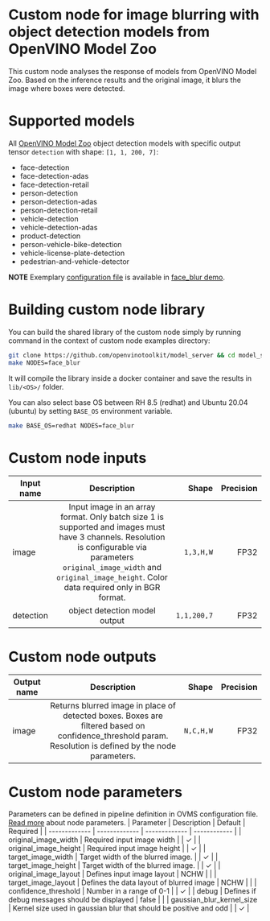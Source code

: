 # Custom node for image blurring with object detection models from OpenVINO Model Zoo

This custom node analyses the response of models from OpenVINO Model Zoo. Based on the inference results and the original image, it blurs the image where boxes were detected.

# Supported models

All [OpenVINO Model Zoo](https://github.com/openvinotoolkit/open_model_zoo/tree/2022.1.0/models/intel) object detection models with specific output tensor `detection` with shape: `[1, 1, 200, 7]`:
- face-detection
- face-detection-adas
- face-detection-retail
- person-detection
- person-detection-adas
- person-detection-retail
- vehicle-detection
- vehicle-detection-adas
- product-detection
- person-vehicle-bike-detection
- vehicle-license-plate-detection
- pedestrian-and-vehicle-detector

**NOTE** Exemplary [configuration file](https://github.com/openvinotoolkit/model_server/blob/releases/2024/1/demos/face_blur/python/config.json) is available in [face_blur demo](https://github.com/openvinotoolkit/model_server/blob/releases/2024/1/demos/face_blur/python/).

# Building custom node library

You can build the shared library of the custom node simply by running command in the context of custom node examples directory:
```bash
git clone https://github.com/openvinotoolkit/model_server && cd model_server/src/custom_nodes
make NODES=face_blur
```
It will compile the library inside a docker container and save the results in `lib/<OS>/` folder.

You can also select base OS between RH 8.5 (redhat) and Ubuntu 20.04 (ubuntu) by setting `BASE_OS` environment variable.
```bash
make BASE_OS=redhat NODES=face_blur
```

# Custom node inputs

| Input name       | Description           | Shape | Precision |
| ------------- |:-------------:| -----:| -----:|
| image      | Input image in an array format. Only batch size 1 is supported and images must have 3 channels. Resolution is configurable via parameters `original_image_width` and `original_image_height`. Color data required only in BGR format. | `1,3,H,W` | FP32 |
| detection      | object detection model output | `1,1,200,7` | FP32 |

# Custom node outputs

| Output name        | Description           | Shape  | Precision |
| ------------- |:-------------:| -----:| -----:|
| image | Returns blurred image in place of detected boxes. Boxes are filtered based on confidence_threshold param. Resolution is defined by the node parameters.   | `N,C,H,W` | FP32  |

# Custom node parameters
Parameters can be defined in pipeline definition in OVMS configuration file. [Read more](https://github.com/openvinotoolkit/model_server/blob/releases/2024/1/docs/custom_node_development.md) about node parameters.
| Parameter        | Description           | Default  | Required |
| ------------- | ------------- | ------------- | ------------ |
| original_image_width  | Required input image width |  | &check; |
| original_image_height  | Required input image height |  | &check; |
| target_image_width | Target width of the blurred image.   |  | &check; |
| target_image_height  | Target width of the blurred image. |  | &check; |
| original_image_layout | Defines input image layout | NCHW | |
| target_image_layout | Defines the data layout of blurred image | NCHW | |
| confidence_threshold | Number in a range of 0-1 |  | &check; |
| debug  | Defines if debug messages should be displayed | false | |
| gaussian_blur_kernel_size  | Kernel size used in gaussian blur that should be positive and odd | | &check; |
